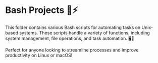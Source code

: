 # Bash Projects 🐚⚡

This folder contains various Bash scripts for automating tasks on Unix-based systems. These scripts handle a variety of functions, including system management, file operations, and task automation. 🖥️🔧

Perfect for anyone looking to streamline processes and improve productivity on Linux or macOS!
